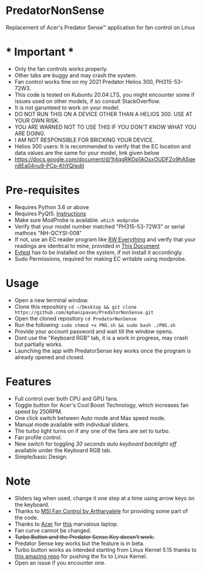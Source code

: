 # PredatorNonSense
Replacement of Acer's Predator Sense™ application for fan control on Linux

# * Important *
- Only the fan controls works properly.
- Other tabs are buggy and may crash the system.
- Fan control works fine on my 2021 Predator Helios 300, PH315-53-72W3.
- This code is tested on Kubuntu 20.04 LTS, you might encounter some if issues used on other models, if so consult StackOverflow.
- It is not garunteed to work on your model.
- DO NOT RUN THIS ON A DEVICE OTHER THAN A HELIOS 300. USE AT YOUR OWN RISK.
- YOU ARE WARNED NOT TO USE THIS IF YOU DON'T KNOW WHAT YOU ARE DOING.
- I AM NOT RESPONSIBLE FOR BRICKING YOUR DEVICE.
- Helios 300 users: It is recommended to verify that the EC location and data values are the same for your model, link given below
- https://docs.google.com/document/d/1t4qgRKOp1AOsxOUDFZo9hASgen8Ea04nu9-PCp-KhYQ/edit

# Pre-requisites

- Requires Python 3.6 or above
- Requires PyQt5. [Instructions](https://www.howtoinstall.me/ubuntu/18-04/python3-pyqt5/)
- Make sure ModProbe is available. `which modprobe`
- Verify that your model number matched "PH315-53-72W3" or serial mathces "NH-QCYSI-008"
- If not, use an EC reader program like [RW Everything](http://rweverything.com/) and verify that your readings are identical to mine, provided in [This Document](https://docs.google.com/document/d/1t4qgRKOp1AOsxOUDFZo9hASgen8Ea04nu9-PCp-KhYQ/edit)
- [Evtest](https://command-not-found.com/evtest) has to be installed on the system, if not install it accordingly.
- Sudo Permissions, required for making EC writable using modprobe.

# Usage

- Open a new terminal window.
- Clone this repository `cd ~/Desktop && git clone https://github.com/kphanipavan/PredatorNonSense.git`
- Open the cloned repository `cd PredatorNonSense`
- Run the following: `sudo chmod +x PNS.sh && sudo bash ./PNS.sh`
- Provide your account password and wait till the window opens.
- Dont use the "Keyboard RGB" tab, it is a work in progress, may crash but partially works.
- Launching the app with PredatorSense key works once the program is already opened and closed.

# Features

- Full control over both CPU and GPU fans.
- Toggle button for Acer's Cool Boost Technology, which increases fan speed by 250RPM.
- One click switch between Auto mode and Max speed mode.
- Manual mode available with individual sliders.
- The turbo light turns on if any one of the fans are set to turbo.
- Fan profile control.
- New switch for toggling *30 seconds auto keyboard backlight off* available under the Keyboard RGB tab.
- Simple/basic Design.

# Note
- Sliders lag when used, change it one step at a time using arrow keys on the keyboard.
- Thanks to [MSI Fan Control by Artharvalele](https://github.com/atharvalele/MSI_Fan_Control) for providing some part of the code.
- Thanks to [Acer](www.acer.com) for [this](https://www.acer.com/ac/en/IN/content/predator-model/NH.QCYSI.008) marvalous laptop.
- Fan curve cannot be changed.
- ~~Turbo Button and the Predator Sense Key doesn't work.~~
- Predator Sense key works but the feature is in beta.
- Turbo button works as intended starting from Linux Kernel 5.15 thanks to [this amazing repo](https://github.com/JafarAkhondali/acer-predator-turbo-and-rgb-keyboard-linux-module) for pushing the fix to Linux Kernel.
- Open an issue if you encounter one.
